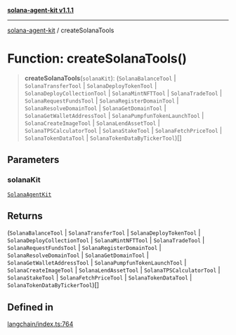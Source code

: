 [**solana-agent-kit v1.1.1**](../README.md)

***

[solana-agent-kit](../README.md) / createSolanaTools

# Function: createSolanaTools()

> **createSolanaTools**(`solanaKit`): (`SolanaBalanceTool` \| `SolanaTransferTool` \| `SolanaDeployTokenTool` \| `SolanaDeployCollectionTool` \| `SolanaMintNFTTool` \| `SolanaTradeTool` \| `SolanaRequestFundsTool` \| `SolanaRegisterDomainTool` \| `SolanaResolveDomainTool` \| `SolanaGetDomainTool` \| `SolanaGetWalletAddressTool` \| `SolanaPumpfunTokenLaunchTool` \| `SolanaCreateImageTool` \| `SolanaLendAssetTool` \| `SolanaTPSCalculatorTool` \| `SolanaStakeTool` \| `SolanaFetchPriceTool` \| `SolanaTokenDataTool` \| `SolanaTokenDataByTickerTool`)[]

## Parameters

### solanaKit

[`SolanaAgentKit`](../classes/SolanaAgentKit.md)

## Returns

(`SolanaBalanceTool` \| `SolanaTransferTool` \| `SolanaDeployTokenTool` \| `SolanaDeployCollectionTool` \| `SolanaMintNFTTool` \| `SolanaTradeTool` \| `SolanaRequestFundsTool` \| `SolanaRegisterDomainTool` \| `SolanaResolveDomainTool` \| `SolanaGetDomainTool` \| `SolanaGetWalletAddressTool` \| `SolanaPumpfunTokenLaunchTool` \| `SolanaCreateImageTool` \| `SolanaLendAssetTool` \| `SolanaTPSCalculatorTool` \| `SolanaStakeTool` \| `SolanaFetchPriceTool` \| `SolanaTokenDataTool` \| `SolanaTokenDataByTickerTool`)[]

## Defined in

[langchain/index.ts:764](https://github.com/scriptscrypt/solana-agent-kit/blob/a820222cbc6538b7b24a8b29ee43679a229c9635/src/langchain/index.ts#L764)
